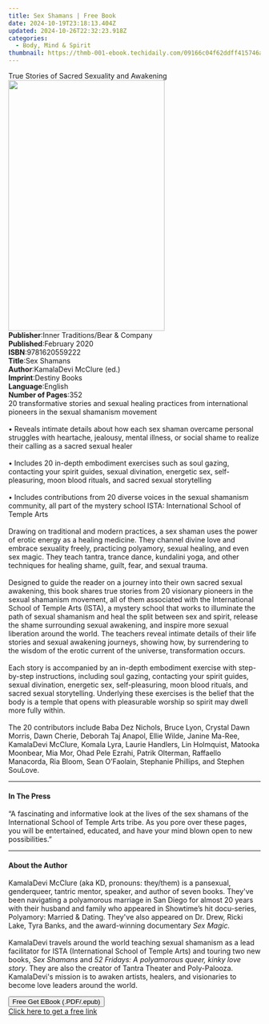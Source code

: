 ```yaml
---
title: Sex Shamans | Free Book
date: 2024-10-19T23:18:13.404Z
updated: 2024-10-26T22:32:23.918Z
categories:
  - Body, Mind & Spirit
thumbnail: https://thmb-001-ebook.techidaily.com/09166c04f62ddff415746a6840837f25e622f9f184c77378c12660ecfc39b2a3.jpg
---
```

<main id="book-container">
  <div class="flex flex-col">
    <div class="book-brief flex-1 py-6 px-4 sm:p-6 md:py-10 md:px-8">
      <!-- brief-->
      <div class="book-brief-main">
        True Stories of Sacred Sexuality and Awakening
      </div>
    </div>
    <div
      class="book-meta-info flex-1 grid gap-4 col-start-1 col-end-3 row-start-1 sm:mb-6 sm:grid-cols-4 lg:gap-6 lg:col-start-2 lg:row-end-6 lg:row-span-6 lg:mb-0"
    >
      <div
        class="book-meta-info-left place-content-center mt-4 p-4 text-sm leading-6 col-start-2 col-span-2 dark:text-slate-400"
      >
        <img
          class="w-full h-500 object-cover rounded-lg sm:h-255 sm:col-span-2 lg:col-span-full"
          src="https://img-001-ebook.techidaily.com/8198fdb02be0483e33551d692fb333880bd5bad986e4c15c79ba5f565f6559f2.jpg"
          alt=""
          width="312"
          height="500"
        />
      </div>
      <div
        class="book-meta-info-right mt-2 col-start-1 row-start-2 col-span-3 self-center"
      >
        <!-- meta data  -->
        <div class="flex flex-col px-4 md:px-8">
          <div class="flex-1">
            <strong>Publisher</strong>:<span class="px-2"
              >Inner Traditions/Bear &amp; Company</span
            >
          </div>
          <div class="flex-1">
            <strong>Published</strong>:<span class="px-2">February 2020</span>
          </div>
          <div class="flex-1">
            <strong>ISBN</strong>:<span class="px-2">9781620559222</span>
          </div>
          <div class="flex-1">
            <strong>Title</strong>:<span class="px-2">Sex Shamans</span>
          </div>
          <div class="flex-1">
            <strong>Author</strong>:<span class="px-2"
              >KamalaDevi McClure (ed.)</span
            >
          </div>
          <div class="flex-1">
            <strong>Imprint</strong>:<span class="px-2">Destiny Books</span>
          </div>
          <div class="flex-1">
            <strong>Language</strong>:<span class="px-2">English</span>
          </div>
          <div class="flex-1">
            <strong>Number of Pages</strong>:<span class="px-2">352</span>
          </div>
        </div>
      </div>
    </div>
    <div class="book-description flex-1 py-6 px-4 sm:p-6 md:py-10 md:px-8">
      <div class="book-description-main">
        <div accordion-content="" id="description">
          20 transformative stories and sexual healing practices from
          international pioneers in the sexual shamanism movement <br /><br />•
          Reveals intimate details about how each sex shaman overcame personal
          struggles with heartache, jealousy, mental illness, or social shame to
          realize their calling as a sacred sexual healer <br /><br />• Includes
          20 in-depth embodiment exercises such as soul gazing, contacting your
          spirit guides, sexual divination, energetic sex, self-pleasuring, moon
          blood rituals, and sacred sexual storytelling <br /><br />• Includes
          contributions from 20 diverse voices in the sexual shamanism
          community, all part of the mystery school ISTA: International School
          of Temple Arts <br /><br />Drawing on traditional and modern
          practices, a sex shaman uses the power of erotic energy as a healing
          medicine. They channel divine love and embrace sexuality freely,
          practicing polyamory, sexual healing, and even sex magic. They teach
          tantra, trance dance, kundalini yoga, and other techniques for healing
          shame, guilt, fear, and sexual trauma. <br /><br />Designed to guide
          the reader on a journey into their own sacred sexual awakening, this
          book shares true stories from 20 visionary pioneers in the sexual
          shamanism movement, all of them associated with the International
          School of Temple Arts (ISTA), a mystery school that works to
          illuminate the path of sexual shamanism and heal the split between sex
          and spirit, release the shame surrounding sexual awakening, and
          inspire more sexual liberation around the world. The teachers reveal
          intimate details of their life stories and sexual awakening journeys,
          showing how, by surrendering to the wisdom of the erotic current of
          the universe, transformation occurs. <br /><br />Each story is
          accompanied by an in-depth embodiment exercise with step-by-step
          instructions, including soul gazing, contacting your spirit guides,
          sexual divination, energetic sex, self-pleasuring, moon blood rituals,
          and sacred sexual storytelling. Underlying these exercises is the
          belief that the body is a temple that opens with pleasurable worship
          so spirit may dwell more fully within. <br /><br />The 20 contributors
          include Baba Dez Nichols, Bruce Lyon, Crystal Dawn Morris, Dawn
          Cherie, Deborah Taj Anapol, Ellie Wilde, Janine Ma-Ree, KamalaDevi
          McClure, Komala Lyra, Laurie Handlers, Lin Holmquist, Matooka
          Moonbear, Mia Mor, Ohad Pele Ezrahi, Patrik Olterman, Raffaello
          Manacorda, Ria Bloom, Sean O’Faolain, Stephanie Phillips, and Stephen
          SouLove.
        </div>
        <div class="accordion-fader"></div>
      </div>
    </div>
    <div class="book-excerpts flex-1 py-6 px-4 sm:p-6 md:py-10 md:px-8">
      <!-- excerpts-->
      <div class="book-excerpts-main">
        <hr />
        <h4 class="placeholder placeholder-heading">
          <span>In The Press</span>
        </h4>
        <p>
          “A fascinating and informative look at the lives of the sex shamans of
          the International School of Temple Arts tribe. As you pore over these
          pages, you will be entertained, educated, and have your mind blown
          open to new possibilities.”
        </p>
      </div>
    </div>
    <div class="book-about-author flex-1 py-6 px-4 sm:p-6 md:py-10 md:px-8">
      <!-- about author-->
      <div class="book-main-author-main">
        <hr />
        <h4 class="placeholder placeholder-heading">
          <span>About the Author</span>
        </h4>
        <p>
          KamalaDevi McClure (aka KD, pronouns: they/them) is a pansexual,
          genderqueer, tantric mentor, speaker, and author of seven books.
          They've been navigating a polyamorous marriage in San Diego for almost
          20 years with their husband and family who appeared in Showtime’s hit
          docu-series, Polyamory: Married &amp; Dating. They've also appeared on
          Dr. Drew, Ricki Lake, Tyra Banks, and the award-winning documentary
          <i>Sex Magic. <br /></i><br />KamalaDevi travels around the world
          teaching sexual shamanism as a lead facilitator for ISTA
          (International School of Temple Arts) and touring two new books,
          <i>Sex Shamans </i>and
          <i>52 Fridays: A polyamorous queer, kinky love story</i>. They are
          also the creator of Tantra Theater and Poly-Palooza. KamalaDevi's
          mission is to awaken artists, healers, and visionaries to become love
          leaders around the world.
        </p>
      </div>
    </div>
    <div class="book-free-get flex-1 py-6 px-4 sm:p-6 md:py-10 md:px-8">
      <button
        id="btn-free-get"
        class="bg-blue-500 hover:bg-blue-700 text-white font-bold py-2 px-4 rounded"
      >
        Free Get EBook (.PDF/.epub)
      </button>
      <div id="countdown-display" class="px-2 text-lg mt-2"></div>
      <a
        id="free-link"
        class="hidden bg-blue-500 hover:bg-blue-700 text-white font-bold py-2 px-4 rounded"
        href="https://www.ebooks.com/en-us/book/209676661/sex-shamans/kamaladevi-mcclure/"
        target="_blank"
        >Click here to get a free link</a
      >
    </div>
    <script>
      let countdownTime = 0;
      let countdownInterval = null;
      document
        .getElementById('btn-free-get')
        .addEventListener('click', startCountdown);
      function startCountdown() {
        countdownTime = new Date().getTime() + 60000 * 3;
        countdownInterval = setInterval(updateCountdown, 1000);
        document.getElementById('btn-free-get').disabled = true;
        document
          .getElementById('btn-free-get')
          .classList.add('bg-gray-500', 'cursor-not-allowed');
      }
      function updateCountdown() {
        let currentTime = new Date().getTime();
        let timeLeft = countdownTime - currentTime;
        let secondsLeft = Math.floor(timeLeft / 1000);
        document.getElementById('countdown-display').innerHTML =
          `Remaining time: ${secondsLeft} seconds.`;
        if (secondsLeft <= 0) {
          clearInterval(countdownInterval);
          document.getElementById('btn-free-get').classList.add('hidden');
          document.getElementById('free-link').classList.remove('hidden');
          document.getElementById('countdown-display').innerHTML = '';
        }
      }
    </script>
  </div>
</main>

<ins class="adsbygoogle"
      style="display:block"
      data-ad-client="ca-pub-7571918770474297"
      data-ad-slot="8358498916"
      data-ad-format="auto"
      data-full-width-responsive="true"></ins>
    